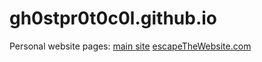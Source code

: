 # gh0stpr0t0c0l.github.io
Personal website
pages:
[main site](./index.html)
[escapeTheWebsite.com](./home.html)

